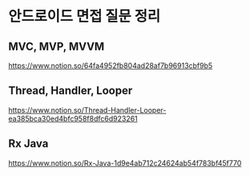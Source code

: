 # 안드로이드 면접 질문 정리

##  MVC, MVP, MVVM
https://www.notion.so/64fa4952fb804ad28af7b96913cbf9b5

## Thread, Handler, Looper
https://www.notion.so/Thread-Handler-Looper-ea385bca30ed4bfc958f8dfc6d923261

## Rx Java
https://www.notion.so/Rx-Java-1d9e4ab712c24624ab54f783bf45f770
